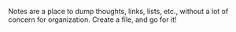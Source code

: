 Notes are a place to dump thoughts, links, lists, etc., without a lot of concern for organization. Create a file, and go for it!
